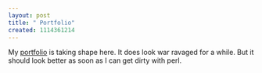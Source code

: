 ```yaml
--- 
layout: post
title: " Portfolio"
created: 1114361214
---
```

My <a href="http://nimbupani.com/portfolio/index.php">portfolio</a> is taking shape here. It does look war ravaged for a while. But it should look better as soon as I can get dirty with perl.
